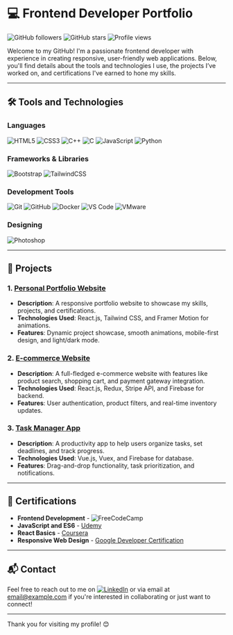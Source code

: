 # 💻 Frontend Developer Portfolio

![GitHub followers](https://img.shields.io/github/followers/username?label=Follow&style=social)
![GitHub stars](https://img.shields.io/github/stars/username?label=Stars&style=social)
![Profile views](https://komarev.com/ghpvc/?username=username&color=blueviolet)

Welcome to my GitHub! I'm a passionate frontend developer with experience in creating responsive, user-friendly web applications. Below, you'll find details about the tools and technologies I use, the projects I’ve worked on, and certifications I've earned to hone my skills. 

---

## 🛠️ Tools and Technologies

### Languages
![HTML5](https://img.shields.io/badge/-HTML5-000?&logo=HTML5)
![CSS3](https://img.shields.io/badge/-CSS3-000?&logo=CSS3)
![C++](https://img.shields.io/badge/-C++-000?&logo=C%2B%2B&logoColor=white)
![C](https://img.shields.io/badge/-C-000?&logo=C)
![JavaScript](https://img.shields.io/badge/-JavaScript-000?&logo=JavaScript)
![Python](https://img.shields.io/badge/-Python-000?&logo=Python)

### Frameworks & Libraries
![Bootstrap](https://img.shields.io/badge/-Bootstrap-000?&logo=Bootstrap)
![TailwindCSS](https://img.shields.io/badge/-Tailwind%20CSS-000?&logo=Tailwind%20CSS&logoColor=white)

### Development Tools
![Git](https://img.shields.io/badge/-Git-000?&logo=Git)
![GitHub](https://img.shields.io/badge/-GitHub-000?&logo=Github)
![Docker](https://img.shields.io/badge/-Docker-000?&logo=Docker)
![VS Code](https://img.shields.io/badge/-VS%20Code-000?&logo=Visual%20Studio%20Code)
![VMware](https://img.shields.io/badge/-VMware-000?logo=vmware)

### Designing
![Photoshop](https://img.shields.io/badge/-Photoshop-31A8FF?logo=Adobe%20Photoshop)

---

## 📂 Projects

### 1. **[Personal Portfolio Website](https://github.com/username/portfolio)**
   - **Description**: A responsive portfolio website to showcase my skills, projects, and certifications.
   - **Technologies Used**: React.js, Tailwind CSS, and Framer Motion for animations.
   - **Features**: Dynamic project showcase, smooth animations, mobile-first design, and light/dark mode.

### 2. **[E-commerce Website](https://github.com/username/e-commerce)**
   - **Description**: A full-fledged e-commerce website with features like product search, shopping cart, and payment gateway integration.
   - **Technologies Used**: React.js, Redux, Stripe API, and Firebase for backend.
   - **Features**: User authentication, product filters, and real-time inventory updates.

### 3. **[Task Manager App](https://github.com/username/task-manager)**
   - **Description**: A productivity app to help users organize tasks, set deadlines, and track progress.
   - **Technologies Used**: Vue.js, Vuex, and Firebase for database.
   - **Features**: Drag-and-drop functionality, task prioritization, and notifications.

---

## 📜 Certifications

- **Frontend Development** - ![FreeCodeCamp](https://img.shields.io/badge/FreeCodeCamp-%230A0A23.svg?&style=flat-square&logo=freecodecamp&logoColor=white)
- **JavaScript and ES6** - [Udemy](https://www.udemy.com/)
- **React Basics** - [Coursera](https://www.coursera.org/)
- **Responsive Web Design** - [Google Developer Certification](https://grow.google/)

---

## 📬 Contact

Feel free to reach out to me on [![LinkedIn](https://img.shields.io/badge/LinkedIn-%230077B5.svg?&style=flat-square&logo=linkedin&logoColor=white)](https://linkedin.com/in/username) or via email at [email@example.com](mailto:email@example.com) if you're interested in collaborating or just want to connect!

---

Thank you for visiting my profile! 😊
